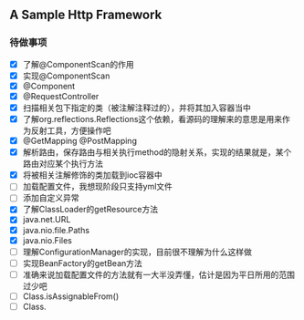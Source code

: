 ## A Sample Http Framework

### 待做事项

- [x] 了解@ComponentScan的作用
- [x] 实现@ComponentScan
- [x] @Component
- [x] @RequestController
- [x] 扫描相关包下指定的类（被注解注释过的），并将其加入容器当中
- [x] 了解org.reflections.Reflections这个依赖，看源码的理解来的意思是用来作为反射工具，方便操作吧
- [x] @GetMapping @PostMapping
- [x] 解析路由，保存路由与相关执行method的隐射关系，实现的结果就是，某个路由对应某个执行方法
- [x] 将被相关注解修饰的类加载到ioc容器中
- [ ] 加载配置文件，我想现阶段只支持yml文件
- [ ] 添加自定义异常
- [x] 了解ClassLoader的getResource方法
- [x] java.net.URL
- [x] java.nio.file.Paths
- [x] java.nio.Files
- [ ] 理解ConfigurationManager的实现，目前很不理解为什么这样做
- [ ] 实现BeanFactory的getBean方法
- [ ] 准确来说加载配置文件的方法就有一大半没弄懂，估计是因为平日所用的范围过少吧
- [ ] Class.isAssignableFrom()
- [ ] Class.